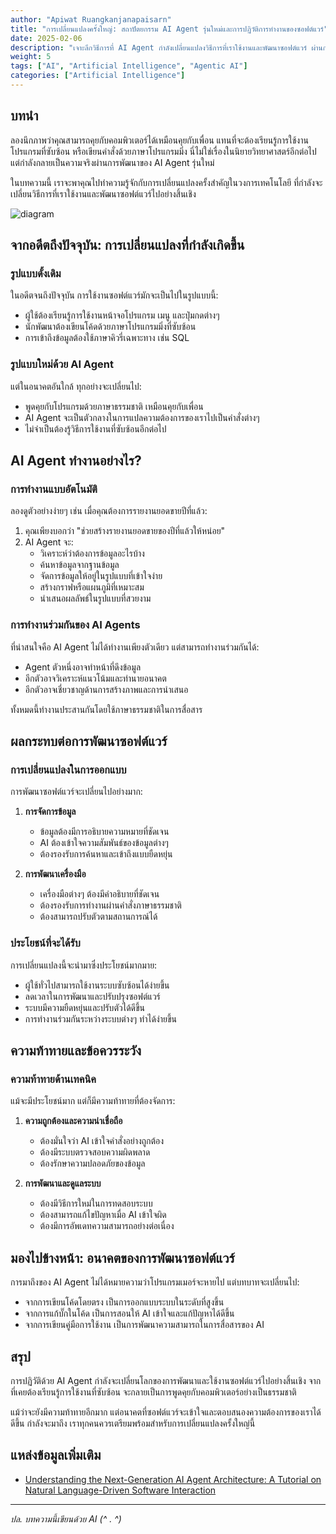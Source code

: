```yaml
---
author: "Apiwat Ruangkanjanapaisarn"
title: "การเปลี่ยนแปลงครั้งใหญ่: สถาปัตยกรรม AI Agent รุ่นใหม่และการปฏิวัติการทำงานของซอฟต์แวร์"
date: 2025-02-06
description: "เจาะลึกวิธีการที่ AI Agent กำลังเปลี่ยนแปลงวิธีการที่เราใช้งานและพัฒนาซอฟต์แวร์ ผ่านการใช้ภาษาธรรมชาติแทนที่การเขียนโค้ดแบบดั้งเดิม"
weight: 5
tags: ["AI", "Artificial Intelligence", "Agentic AI"]
categories: ["Artificial Intelligence"]
---
```


## บทนำ

ลองนึกภาพว่าคุณสามารถคุยกับคอมพิวเตอร์ได้เหมือนคุยกับเพื่อน แทนที่จะต้องเรียนรู้การใช้งานโปรแกรมที่ซับซ้อน หรือเขียนคำสั่งด้วยภาษาโปรแกรมมิ่ง นี่ไม่ใช่เรื่องในนิยายวิทยาศาสตร์อีกต่อไป แต่กำลังกลายเป็นความจริงผ่านการพัฒนาของ AI Agent รุ่นใหม่

ในบทความนี้ เราจะพาคุณไปทำความรู้จักกับการเปลี่ยนแปลงครั้งสำคัญในวงการเทคโนโลยี ที่กำลังจะเปลี่ยนวิธีการที่เราใช้งานและพัฒนาซอฟต์แวร์ไปอย่างสิ้นเชิง

![diagram](https://raw.githubusercontent.com/panaversity/learn-agentic-ai/main/05_ai_agents_intro/07_next_generation_architecture/diagram.png)

## จากอดีตถึงปัจจุบัน: การเปลี่ยนแปลงที่กำลังเกิดขึ้น

### รูปแบบดั้งเดิม
ในอดีตจนถึงปัจจุบัน การใช้งานซอฟต์แวร์มักจะเป็นไปในรูปแบบนี้:

- ผู้ใช้ต้องเรียนรู้การใช้งานหน้าจอโปรแกรม เมนู และปุ่มกดต่างๆ
- นักพัฒนาต้องเขียนโค้ดด้วยภาษาโปรแกรมมิ่งที่ซับซ้อน
- การเข้าถึงข้อมูลต้องใช้ภาษาคิวรี่เฉพาะทาง เช่น SQL

### รูปแบบใหม่ด้วย AI Agent
แต่ในอนาคตอันใกล้ ทุกอย่างจะเปลี่ยนไป:

- พูดคุยกับโปรแกรมด้วยภาษาธรรมชาติ เหมือนคุยกับเพื่อน
- AI Agent จะเป็นตัวกลางในการแปลความต้องการของเราไปเป็นคำสั่งต่างๆ
- ไม่จำเป็นต้องรู้วิธีการใช้งานที่ซับซ้อนอีกต่อไป

## AI Agent ทำงานอย่างไร?

### การทำงานแบบอัตโนมัติ
ลองดูตัวอย่างง่ายๆ เช่น เมื่อคุณต้องการรายงานยอดขายปีที่แล้ว:

1. คุณเพียงบอกว่า "ช่วยสร้างรายงานยอดขายของปีที่แล้วให้หน่อย"
2. AI Agent จะ:
   - วิเคราะห์ว่าต้องการข้อมูลอะไรบ้าง
   - ค้นหาข้อมูลจากฐานข้อมูล
   - จัดการข้อมูลให้อยู่ในรูปแบบที่เข้าใจง่าย
   - สร้างกราฟหรือแผนภูมิที่เหมาะสม
   - นำเสนอผลลัพธ์ในรูปแบบที่สวยงาม

### การทำงานร่วมกันของ AI Agents
ที่น่าสนใจคือ AI Agent ไม่ได้ทำงานเพียงตัวเดียว แต่สามารถทำงานร่วมกันได้:

- Agent ตัวหนึ่งอาจทำหน้าที่ดึงข้อมูล
- อีกตัวอาจวิเคราะห์แนวโน้มและทำนายอนาคต
- อีกตัวอาจเชี่ยวชาญด้านการสร้างภาพและการนำเสนอ

ทั้งหมดนี้ทำงานประสานกันโดยใช้ภาษาธรรมชาติในการสื่อสาร

## ผลกระทบต่อการพัฒนาซอฟต์แวร์

### การเปลี่ยนแปลงในการออกแบบ
การพัฒนาซอฟต์แวร์จะเปลี่ยนไปอย่างมาก:

1. **การจัดการข้อมูล**
   - ข้อมูลต้องมีการอธิบายความหมายที่ชัดเจน
   - AI ต้องเข้าใจความสัมพันธ์ของข้อมูลต่างๆ
   - ต้องรองรับการค้นหาและเข้าถึงแบบยืดหยุ่น

2. **การพัฒนาเครื่องมือ**
   - เครื่องมือต่างๆ ต้องมีคำอธิบายที่ชัดเจน
   - ต้องรองรับการทำงานผ่านคำสั่งภาษาธรรมชาติ
   - ต้องสามารถปรับตัวตามสถานการณ์ได้

### ประโยชน์ที่จะได้รับ
การเปลี่ยนแปลงนี้จะนำมาซึ่งประโยชน์มากมาย:

- ผู้ใช้ทั่วไปสามารถใช้งานระบบซับซ้อนได้ง่ายขึ้น
- ลดเวลาในการพัฒนาและปรับปรุงซอฟต์แวร์
- ระบบมีความยืดหยุ่นและปรับตัวได้ดีขึ้น
- การทำงานร่วมกันระหว่างระบบต่างๆ ทำได้ง่ายขึ้น

## ความท้าทายและข้อควรระวัง

### ความท้าทายด้านเทคนิค
แม้จะมีประโยชน์มาก แต่ก็มีความท้าทายที่ต้องจัดการ:

1. **ความถูกต้องและความน่าเชื่อถือ**
   - ต้องมั่นใจว่า AI เข้าใจคำสั่งอย่างถูกต้อง
   - ต้องมีระบบตรวจสอบความผิดพลาด
   - ต้องรักษาความปลอดภัยของข้อมูล

2. **การพัฒนาและดูแลระบบ**
   - ต้องมีวิธีการใหม่ในการทดสอบระบบ
   - ต้องสามารถแก้ไขปัญหาเมื่อ AI เข้าใจผิด
   - ต้องมีการอัพเดทความสามารถอย่างต่อเนื่อง

## มองไปข้างหน้า: อนาคตของการพัฒนาซอฟต์แวร์

การมาถึงของ AI Agent ไม่ได้หมายความว่าโปรแกรมเมอร์จะหายไป แต่บทบาทจะเปลี่ยนไป:

- จากการเขียนโค้ดโดยตรง เป็นการออกแบบระบบในระดับที่สูงขึ้น
- จากการแก้บั๊กในโค้ด เป็นการสอนให้ AI เข้าใจและแก้ปัญหาได้ดีขึ้น
- จากการเขียนคู่มือการใช้งาน เป็นการพัฒนาความสามารถในการสื่อสารของ AI

## สรุป

การปฏิวัติด้วย AI Agent กำลังจะเปลี่ยนโลกของการพัฒนาและใช้งานซอฟต์แวร์ไปอย่างสิ้นเชิง จากที่เคยต้องเรียนรู้การใช้งานที่ซับซ้อน จะกลายเป็นการพูดคุยกับคอมพิวเตอร์อย่างเป็นธรรมชาติ 

แม้ว่าจะยังมีความท้าทายอีกมาก แต่อนาคตที่ซอฟต์แวร์จะเข้าใจและตอบสนองความต้องการของเราได้ดีขึ้น กำลังจะมาถึง เราทุกคนควรเตรียมพร้อมสำหรับการเปลี่ยนแปลงครั้งใหญ่นี้

## แหล่งข้อมูลเพิ่มเติม

- [Understanding the Next-Generation AI Agent Architecture: A Tutorial on Natural Language-Driven Software Interaction](https://github.com/panaversity/learn-agentic-ai/tree/main/05_ai_agents_intro/07_next_generation_architecture)

---

*ปล. บทความนี้เขียนด้วย AI  (^ . ^)*